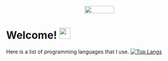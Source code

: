 <p align="center">
    <img width="80" height="20" src="https://visitor-badge.laobi.icu/badge?page_id=mreinke1.mreinke1">
</p>


<h1>
  Welcome!
  <img src="https://media.giphy.com/media/hvRJCLFzcasrR4ia7z/giphy.gif" width="30px"/>
</h1>

Here is a list of programming languages that I use.
[![Top Langs](https://github-readme-stats.vercel.app/api/top-langs/?username=mreinke1&layout=compact)](https://github.com/mreinke1/github-readme-stats)
